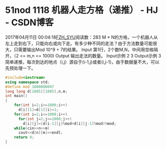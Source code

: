 # 51nod  1118 机器人走方格（递推） - HJ - CSDN博客
2017年04月11日 00:04:18[FZH_SYU](https://me.csdn.net/feizaoSYUACM)阅读数：283
M * N的方格，一个机器人从左上走到右下，只能向右或向下走。有多少种不同的走法？由于方法数量可能很大，只需要输出Mod 10^9 + 7的结果。 
Input
第1行，2个数M,N，中间用空格隔开。（2 <= m,n <= 1000)
Output
输出走法的数量。
Input示例
2 3
Output示例
3
简单递推，每次到达的地点（i,j）源自于(i-1,j)或者(i,j-1)，由于数据量不大，可以先预处理一下。
```cpp
#include<iostream>
using namespace std;
#define mod 1000000007
long long d[1005][1005],n,m;
int main()
{
    for(int i=2;i<=1000;i++)
      d[i][1]=d[1][i]=1;
    for(int i=2;i<=1000;i++)
      for(int j=2;j<=1000;j++)
        d[i][j]=(d[i-1][j]%mod+d[i][j-1]%mod)%mod;
    while(cin>>n>>m)
      cout<<d[n][m]<<endl;
    return 0;
}
```
